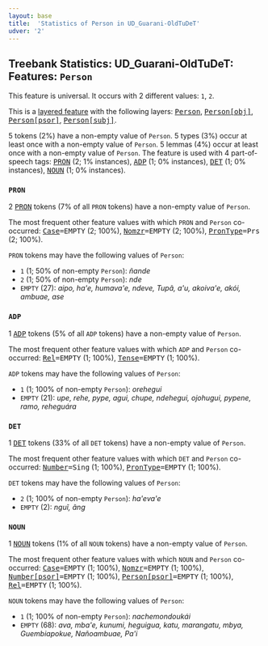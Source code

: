 ```yaml
---
layout: base
title:  'Statistics of Person in UD_Guarani-OldTuDeT'
udver: '2'
---
```


## Treebank Statistics: UD_Guarani-OldTuDeT: Features: `Person`

This feature is universal.
It occurs with 2 different values: `1`, `2`.

This is a <a href="../../u/overview/feat-layers.html">layered feature</a> with the following layers: <tt><a href="gn_oldtudet-feat-Person.html">Person</a></tt>, <tt><a href="gn_oldtudet-feat-Person-obj.html">Person[obj]</a></tt>, <tt><a href="gn_oldtudet-feat-Person-psor.html">Person[psor]</a></tt>, <tt><a href="gn_oldtudet-feat-Person-subj.html">Person[subj]</a></tt>.

5 tokens (2%) have a non-empty value of `Person`.
5 types (3%) occur at least once with a non-empty value of `Person`.
5 lemmas (4%) occur at least once with a non-empty value of `Person`.
The feature is used with 4 part-of-speech tags: <tt><a href="gn_oldtudet-pos-PRON.html">PRON</a></tt> (2; 1% instances), <tt><a href="gn_oldtudet-pos-ADP.html">ADP</a></tt> (1; 0% instances), <tt><a href="gn_oldtudet-pos-DET.html">DET</a></tt> (1; 0% instances), <tt><a href="gn_oldtudet-pos-NOUN.html">NOUN</a></tt> (1; 0% instances).

### `PRON`

2 <tt><a href="gn_oldtudet-pos-PRON.html">PRON</a></tt> tokens (7% of all `PRON` tokens) have a non-empty value of `Person`.

The most frequent other feature values with which `PRON` and `Person` co-occurred: <tt><a href="gn_oldtudet-feat-Case.html">Case</a></tt><tt>=EMPTY</tt> (2; 100%), <tt><a href="gn_oldtudet-feat-Nomzr.html">Nomzr</a></tt><tt>=EMPTY</tt> (2; 100%), <tt><a href="gn_oldtudet-feat-PronType.html">PronType</a></tt><tt>=Prs</tt> (2; 100%).

`PRON` tokens may have the following values of `Person`:

* `1` (1; 50% of non-empty `Person`): <em>ñande</em>
* `2` (1; 50% of non-empty `Person`): <em>nde</em>
* `EMPTY` (27): <em>aipo, ha'e, humava'e, ndeve, Tupã, a'u, akoiva'e, akói, ambuae, ase</em>

### `ADP`

1 <tt><a href="gn_oldtudet-pos-ADP.html">ADP</a></tt> tokens (5% of all `ADP` tokens) have a non-empty value of `Person`.

The most frequent other feature values with which `ADP` and `Person` co-occurred: <tt><a href="gn_oldtudet-feat-Rel.html">Rel</a></tt><tt>=EMPTY</tt> (1; 100%), <tt><a href="gn_oldtudet-feat-Tense.html">Tense</a></tt><tt>=EMPTY</tt> (1; 100%).

`ADP` tokens may have the following values of `Person`:

* `1` (1; 100% of non-empty `Person`): <em>orehegui</em>
* `EMPTY` (21): <em>upe, rehe, pype, agui, chupe, ndehegui, ojohugui, pypene, ramo, reheguára</em>

### `DET`

1 <tt><a href="gn_oldtudet-pos-DET.html">DET</a></tt> tokens (33% of all `DET` tokens) have a non-empty value of `Person`.

The most frequent other feature values with which `DET` and `Person` co-occurred: <tt><a href="gn_oldtudet-feat-Number.html">Number</a></tt><tt>=Sing</tt> (1; 100%), <tt><a href="gn_oldtudet-feat-PronType.html">PronType</a></tt><tt>=EMPTY</tt> (1; 100%).

`DET` tokens may have the following values of `Person`:

* `2` (1; 100% of non-empty `Person`): <em>ha'eva'e</em>
* `EMPTY` (2): <em>nguĩ, ãng</em>

### `NOUN`

1 <tt><a href="gn_oldtudet-pos-NOUN.html">NOUN</a></tt> tokens (1% of all `NOUN` tokens) have a non-empty value of `Person`.

The most frequent other feature values with which `NOUN` and `Person` co-occurred: <tt><a href="gn_oldtudet-feat-Case.html">Case</a></tt><tt>=EMPTY</tt> (1; 100%), <tt><a href="gn_oldtudet-feat-Nomzr.html">Nomzr</a></tt><tt>=EMPTY</tt> (1; 100%), <tt><a href="gn_oldtudet-feat-Number-psor.html">Number[psor]</a></tt><tt>=EMPTY</tt> (1; 100%), <tt><a href="gn_oldtudet-feat-Person-psor.html">Person[psor]</a></tt><tt>=EMPTY</tt> (1; 100%), <tt><a href="gn_oldtudet-feat-Rel.html">Rel</a></tt><tt>=EMPTY</tt> (1; 100%).

`NOUN` tokens may have the following values of `Person`:

* `1` (1; 100% of non-empty `Person`): <em>nachemondoukái</em>
* `EMPTY` (68): <em>ava, mba'e, kunumi, heguigua, katu, marangatu, mbya, Guembiapokue, Nañoambuae, Pa'i</em>

